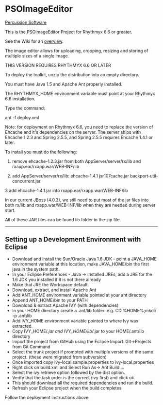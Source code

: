 PSOImageEditor
==============
[Percussion Software](http://www.percussion.com "Percussion Software")

This is the PSOImageEditor Project for Rhythmyx 6.6 or greater. 

See the Wiki for an [overview](https://github.com/percussion/PSOImageEditor/wiki). 

The image editor allows for uploading, cropping, resizing and storing of multiple
    sizes of a single image. 

THIS VERSION REQUIRES RHYTHMYX 6.6 OR LATER 


To deploy the toolkit, unzip the distribution into an empty directory. 

You must have Java 1.5 and Apache Ant properly installed. 

The RHYTHMYX_HOME environment variable must point at your 
Rhythmyx 6.6 installation.  

Type the command: 

ant -f deploy.xml 


Note: for deployment on Rhythmyx 6.6, you need to replace the version of Ehcache 
and it's dependencies on the server.  The server ships with Ehcache 1.2.3 and 
Spring 2.5.5, and Spring 2.5.5 requires Ehcache 1.4.1 or later.

To install you must do the following: 
1) remove ehcache-1.2.3.jar from both AppServer/server/rx/lib and rxapp.ear/rxapp.war/WEB-INF/lib

2) add AppServer/server/rx/lib:
	ehcache-1.4.1
	jsr107cache.jar
	backport-util-concurrent.jar 
	
3 add ehcache-1.4.1.jar into rxapp.ear/rxapp.war/WEB-INF/lib

In our current JBoss (4.0.3), we still need to put most of the jar files into 
both rx/lib and rxapp.war/WEB-INF/lib when they are needed during server start.

All of these JAR files can be found lib folder in the zip file. 

--------------------------------------------------
Setting up a Development Environment with Eclipse
--------------------------------------------------
- Download and install the Sun/Oracle Java 1.6 JDK - point a JAVA_HOME environment variable at this location, make JAVA_HOME/bin the first java in the system path.
- In your Eclipse Preferences - Java -> Installed JREs, add a JRE for the 1.6 JDK you installed if it is not there already
- Make that JRE the Workspace default. 
- Download, extract, and install Apache Ant
- Add ANT_HOME environment variable pointed at your ant directory
- Append ANT_HOME\bin to your PATH 
- Download  & extract Apache IVY (with dependencies)
- In your HOME directory create a .ant/lib folder. e.g. CD %HOME%;mkdir -p .ant\lib
- Add IVY_HOME environment variable pointed to where Ivy was extracted.
- Copy IVY_HOME/*.jar and IVY_HOME/lib/*.jar to your HOME/.ant/lib directory
- Import the project from GitHub using the Eclipse Import..Git->Projects from Git Command
- Select the trunk project if prompted with multiple versions of the same project. (these were migrated from subversion)
- Once imported copy ivy-local.sample.properties to ivy-local.properties
- Right click on build.xml and Select Run As-> Ant Build ...
- Select the ivy:retrieve option followed by the dist option. 
- Verify that the task order is the correct (ivy first) and click ok. 
- This should download all the required dependencies and run the build.
- Refresh your Eclipse project when the build completes.

Follow the deployment instructions above. 
